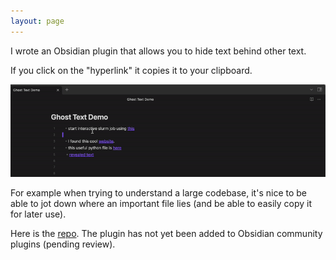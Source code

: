 ```yaml
---
layout: page
---
```


I wrote an Obsidian plugin that allows you to hide text behind other text. 

If you click on the "hyperlink" it copies it to your clipboard.

![demo](/assets/img/ghost_text_demo.gif)

For example when trying to understand a large codebase, it's nice to be able to jot down where an important file lies (and be able to easily copy it for later use).

Here is the [repo](https://github.com/obsidianmd/obsidian-sample-plugin). The plugin has not yet been added to Obsidian community plugins (pending review).